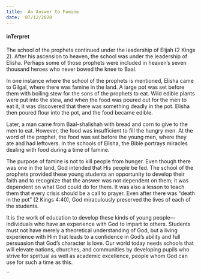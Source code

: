 ```yaml
---
title:  An Answer to Famine
date:  07/12/2020
---
```


#### inTerpret

The school of the prophets continued under the leadership of Elijah (2 Kings 2). After his ascension to heaven, the school was under the leadership of Elisha. Perhaps some of those prophets were included in heaven’s seven thousand heroes who never bowed the knee to Baal.

In one instance where the school of the prophets is mentioned, Elisha came to Gilgal, where there was famine in the land. A large pot was set before them with boiling stew for the sons of the prophets to eat. Wild edible plants were put into the stew, and when the food was poured out for the men to eat it, it was discovered that there was something deadly in the pot. Elisha then poured flour into the pot, and the food became edible.

Later, a man came from Baal-shalishah with bread and corn to give to the men to eat. However, the food was insufficient to fill the hungry men. At the word of the prophet, the food was set before the young men, where they ate and had leftovers. In the schools of Elisha, the Bible portrays miracles dealing with food during a time of famine.

The purpose of famine is not to kill people from hunger. Even though there was one in the land, God intended that His people be fed. The school of the prophets provided these young students an opportunity to develop their faith and to recognize that the answer was not dependent on them; it was dependent on what God could do for them. It was also a lesson to teach them that every crisis should be a call to prayer. Even after there was “death in the pot” (2 Kings 4:40), God miraculously preserved the lives of each of the students.

It is the work of education to develop these kinds of young people—individuals who have an experience with God to impart to others. Students must not have merely a theoretical understanding of God, but a living experience with Him that leads to a confidence in God’s ability and full persuasion that God’s character is love. Our world today needs schools that will elevate nations, churches, and communities by developing pupils who strive for spiritual as well as academic excellence, people whom God can use for such a time as this.

``